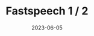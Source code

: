 ---
layout: page
title: "Fastspeech 1 / 2"
description: "A pytorch implementation of the FastSpeech architecture trained on the text-to-speech task."
date: 2023-06-05
redirect: "https://ahadjawaid.github.io/fastspeech/"
img: "assets/img/fastspeech.png"
---
